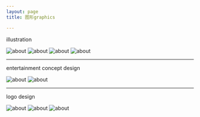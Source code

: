 ```yaml
---
layout: page
title: 图形graphics

---
```


illustration

![about](/images/pages/graphics/1.jpg)
![about](/images/pages/graphics/3.jpg)
![about](/images/pages/graphics/dbz17.jpg)
![about](/images/pages/graphics/Untitled-1.jpg)


---

entertainment concept design

![about](/images/pages/graphics/d.jpg)
![about](/images/pages/graphics/WK16.jpg)

---

logo design

![about](/images/pages/graphics/18_1.jpg)
![about](/images/pages/graphics/16_1.jpg)
![about](/images/pages/graphics/wotb.jpg)
